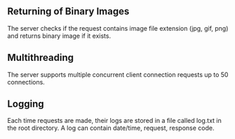 ## Returning of Binary Images
The server checks if the request contains image file extension (jpg, gif, png) and returns binary image if it exists.

## Multithreading
The server supports multiple concurrent client connection requests up to 50 connections.

## Logging
Each time requests are	made, their logs are stored in a file called log.txt in the root directory. A log can contain date/time, request, response code.  
